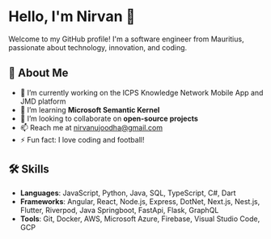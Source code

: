 # Hello, I'm Nirvan 👋

Welcome to my GitHub profile! I'm a software engineer from Mauritius, passionate about technology, innovation, and coding.

## 🚀 About Me
- 🔭 I’m currently working on the ICPS Knowledge Network Mobile App and JMD platform
- 🌱 I’m learning **Microsoft Semantic Kernel**
- 👯 I’m looking to collaborate on **open-source projects**
- 📫 Reach me at [nirvanujoodha@gmail.com](mailto:nirvanujoodha@gmail.com)
- ⚡ Fun fact: I love coding and football!

## 🛠 Skills
- **Languages**: JavaScript, Python, Java, SQL, TypeScript, C#, Dart
- **Frameworks**: Angular, React, Node.js, Express, DotNet, Next.js, Nest.js, Flutter, Riverpod, Java Springboot, FastApi, Flask, GraphQL
- **Tools**: Git, Docker, AWS, Microsoft Azure, Firebase, Visual Studio Code, GCP
